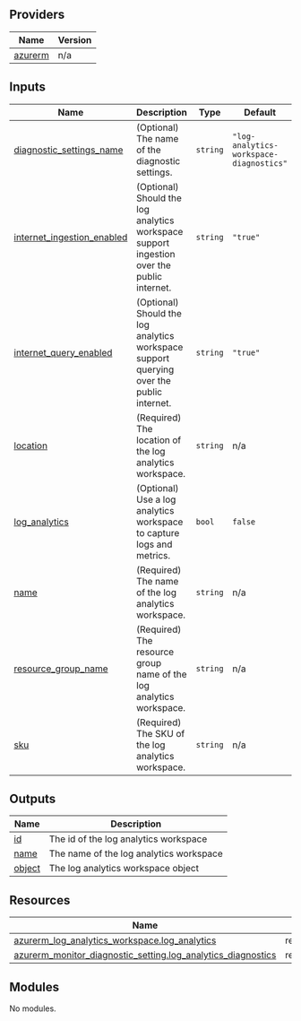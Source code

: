 <!-- BEGIN_TF_DOCS -->

## Providers

| Name | Version |
|------|---------|
| <a name="provider_azurerm"></a> [azurerm](#provider\_azurerm) | n/a |

## Inputs

| Name | Description | Type | Default | Required |
|------|-------------|------|---------|:--------:|
| <a name="input_diagnostic_settings_name"></a> [diagnostic\_settings\_name](#input\_diagnostic\_settings\_name) | (Optional) The name of the diagnostic settings. | `string` | `"log-analytics-workspace-diagnostics"` | no |
| <a name="input_internet_ingestion_enabled"></a> [internet\_ingestion\_enabled](#input\_internet\_ingestion\_enabled) | (Optional) Should the log analytics workspace support ingestion over the public internet. | `string` | `"true"` | no |
| <a name="input_internet_query_enabled"></a> [internet\_query\_enabled](#input\_internet\_query\_enabled) | (Optional) Should the log analytics workspace support querying over the public internet. | `string` | `"true"` | no |
| <a name="input_location"></a> [location](#input\_location) | (Required) The location of the log analytics workspace. | `string` | n/a | yes |
| <a name="input_log_analytics"></a> [log\_analytics](#input\_log\_analytics) | (Optional) Use a log analytics workspace to capture logs and metrics. | `bool` | `false` | no |
| <a name="input_name"></a> [name](#input\_name) | (Required) The name of the log analytics workspace. | `string` | n/a | yes |
| <a name="input_resource_group_name"></a> [resource\_group\_name](#input\_resource\_group\_name) | (Required) The resource group name of the log analytics workspace. | `string` | n/a | yes |
| <a name="input_sku"></a> [sku](#input\_sku) | (Required) The SKU of the log analytics workspace. | `string` | n/a | yes |

## Outputs

| Name | Description |
|------|-------------|
| <a name="output_id"></a> [id](#output\_id) | The id of the log analytics workspace |
| <a name="output_name"></a> [name](#output\_name) | The name of the log analytics workspace |
| <a name="output_object"></a> [object](#output\_object) | The log analytics workspace object |

## Resources

| Name | Type |
|------|------|
| [azurerm_log_analytics_workspace.log_analytics](https://registry.terraform.io/providers/hashicorp/azurerm/latest/docs/resources/log_analytics_workspace) | resource |
| [azurerm_monitor_diagnostic_setting.log_analytics_diagnostics](https://registry.terraform.io/providers/hashicorp/azurerm/latest/docs/resources/monitor_diagnostic_setting) | resource |

## Modules

No modules.
<!-- END_TF_DOCS -->